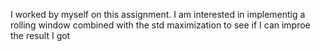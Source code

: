 I worked by myself on this assignment. I am interested in implementig a rolling window combined with the std maximization to see if I can improe the result I got 
